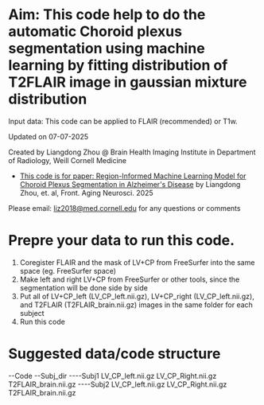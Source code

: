 # Aim: This code help to do the automatic Choroid plexus segmentation using machine learning by fitting distribution of T2FLAIR image in gaussian mixture distribution

Input data: This code can be applied to FLAIR (recommended) or T1w.

Updated on 07-07-2025

Created by Liangdong Zhou @ Brain Health Imaging Institute in Department of Radiology, Weill Cornell Medicine

* [This code is for paper: Region-Informed Machine Learning Model for Choroid Plexus Segmentation in  Alzheimer's Disease](https://www.frontiersin.org/journals/aging-neuroscience/articles/10.3389/fnagi.2025.1613320)
by Liangdong  Zhou, et. al, Front. Aging Neurosci. 2025

Please email: liz2018@med.cornell.edu for any questions or comments

# Prepre your data to run this code.
1. Coregister FLAIR and the mask of LV+CP from FreeSurfer into the same space (eg. FreeSurfer space)
2. Make left and right LV+CP from FreeSurfer or other tools, since the segmentation will be done side by side
3. Put all of LV+CP_left (LV_CP_left.nii.gz), LV+CP_right (LV_CP_left.nii.gz), and T2FLAIR (T2FLAIR_brain.nii.gz) images in the same folder for each subject
4. Run this code

# Suggested data/code structure
--Code
--Subj_dir
----Subj1
        LV_CP_left.nii.gz
        LV_CP_Right.nii.gz
        T2FLAIR_brain.nii.gz
----Subj2
        LV_CP_left.nii.gz
        LV_CP_Right.nii.gz
        T2FLAIR_brain.nii.gz
